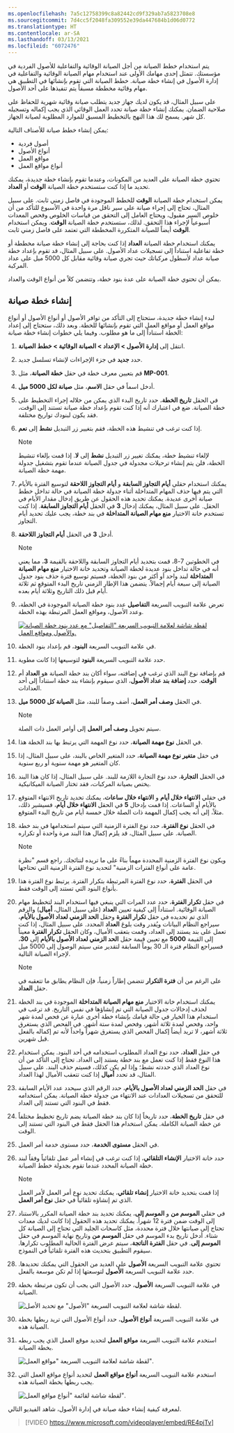 ```yaml
---
ms.openlocfilehash: 7a5c12758399c8a82442cd9f329ab7a5823708e8
ms.sourcegitcommit: 7d4cc5f2048fa309552e39da447684b1d06d0772
ms.translationtype: HT
ms.contentlocale: ar-SA
ms.lasthandoff: 03/13/2021
ms.locfileid: "6072476"
---
```

يتم استخدام خطط الصيانة من أجل الصيانة الوقائية والتفاعلية للأصول الفردية في مؤسستك. تتمثل إحدى مهامك الأولى عند استخدام مهام الصيانة الوقائية والتفاعلية في إدارة الأصول في إنشاء خطة صيانة. خطط الصيانة التي تقوم بإنشائها في التطبيق هي مهام وقائية مخططة مسبقاً يتم تنفيذها على أحد الأصول. 

على سبيل المثال، قد يكون لديك جهاز جديد يتطلب صيانة وقائية شهرية للحفاظ على صلاحية الضمان. يمكنك إنشاء خطة صيانة تحدد العمل الوقائي الذي يجب إكماله وتسجيله كل شهر. يسمح لك هذا النهج بالتخطيط المسبق للموارد المطلوبة لصيانة الجهاز. 

يمكن إنشاء خطط صيانة للأصناف التالية:

- أصول فردية 
- أنواع الأصول
- مواقع العمل
- أنواع مواقع العمل
 
تحتوي خطة الصيانة على العديد من المكونات، وعندما تقوم بإنشاء خطة جديدة، يمكنك تحديد ما إذا كنت ستستخدم خطة الصيانة **الوقت** أو **العداد**. 

يمكن استخدام خطة الصيانة **الوقت** للخطط الموجودة في فاصل زمني ثابت. على سبيل المثال، تحتاج إلى إجراء صيانة على سير ناقل مرة واحدة في الأسبوع للتأكد من أن خلوص السير مقبول، ويحتاج العامل إلى التحقق من قياسات الخلوص وفحص المعدات أسبوعياً لإجراء هذا التحقق. لذلك، ستستخدم خطة الصيانة **الوقت**. ويمكن استخدام **الوقت** أيضاً للصيانة المتكررة المخططة التي تعتمد على فاصل زمني ثابت.

يمكنك استخدام خطة الصيانة **العداد** إذا كنت بحاجة إلى إنشاء خطة صيانة مخططة أو خطة تفاعلية استناداً إلى تسجيلات عداد الأصول. على سبيل المثال، قد تقوم بإعداد خطة صيانة عداد لأسطول مركباتك حيث تجري صيانة وقائية مقابل كل 5000 ميل على عداد المركبة.

يمكن أن تحتوي خطة الصيانة على عدة بنود خطة، وتتضمن كلاً من أنواع الوقت والعداد.

## <a name="create-a-maintenance-plan"></a>إنشاء خطة صيانة 
لبدء إنشاء خطة جديدة، ستحتاج إلى التأكد من توافر الأصول أو أنواع الأصول أو أنواع مواقع العمل أو مواقع العمل التي تقوم بإنشائها للخطة. وبعد ذلك، ستحتاج إلى إعداد الخطة استناداً إلى ما هو مطلوب. وفيما يلي خطوات إنشاء خطة صيانة:

1.  انتقل إلى **إدارة الأصول > الإعداد > الصيانة الوقائية > خطط الصيانة**. 
2.  حدد **جديد** في جزء الإجراءات لإنشاء تسلسل جديد. 
3.  قم بتعيين معرف خطة في حقل **خطة الصيانة**، مثل **MP-001**.
4.  أدخل اسماً في حقل **الاسم**، مثل **صيانة لكل 5000 ميل**.
5.  في الحقل **تاريخ الخطة**، حدد تاريخ البدء الذي يمكن من خلاله إجراء التخطيط على خطة الصيانة. ضع في اعتبارك أنه إذا كنت تقوم بإعداد خطة صيانة تستند إلى الوقت، فقد يكون لبنودك تواريخ مختلفة. 
6.  إذا كنت ترغب في تنشيط هذه الخطة، فقم بتغيير زر التبديل **نشط** إلى **نعم**. 
    > [!NOTE]
    > لإلغاء تنشيط خطة، يمكنك تغيير زر التبديل **نشط** إلى **لا**. إذا قمت بإلغاء تنشيط الخطة، فلن يتم إنشاء ترحيلات مجدولة في جدول الصيانة عندما تقوم بتشغيل جدولة مهمة خطة الصيانة. 
7.  يمكنك استخدام حقلي **أيام التجاوز السابقة** و **أيام التجاوز اللاحقة** لتوسيع الفترة بالأيام التي يتم فيها حذف المهام المتداخلة أثناء جدولة خطة الصيانة في حالة تداخل خطط صيانة أخرى عديدة. يمكنك تحديد هذه الحقول عن طريق إدخال مقدار الأيام في الحقل. على سبيل المثال، يمكنك إدخال **3** في الحقل **أيام التجاوز السابقة**. إذا كنت تستخدم خانة الاختيار **منع مهام الصيانة المتداخلة** في بند خطة، يجب عليك تحديد أيام التجاوز. 
8.  أدخل **3** في الحقل **أيام التجاوز اللاحقة**.

    > [!NOTE]
    > في الخطوتين 7-8، قمت بتحديد أيام التجاوز السابقة واللاحقة بالقيمة **3**، مما يعني أنه في حالة تداخل بنود عديدة لخطة الصيانة وتحديد خانة الاختيار **منع مهام الصيانة المتداخلة** لبند واحد أو أكثر من بنود الخطة، فسيتم توسيع فترة حذف بنود جدول الصيانة إلى سبعة أيام إجمالاً. يتضمن هذا الإطار الزمني تاريخ البدء المتوقع ثم ثلاثة أيام قبل ذلك التاريخ وثلاثة أيام بعده. 
9.  تعرض علامة التبويب السريعة **التفاصيل** عدد بنود خطة الصيانة الموجودة في الخطة، وعدد الأصول، ومواقع العمل المرتبطة بهذه الخطة. 

    [![لقطة شاشة لعلامة التبويب السريعة "التفاصيل" مع عدد بنود خطة الصيانة والأصول ومواقع العمل.](../media/maintenance-plan-details-ss.png)](../media/maintenance-plan-details-ss.png#lightbox)

10. في علامة التبويب السريعة **البنود**، قم بإعداد بنود الخطة. 
11. حدد علامة التبويب السريعة **البنود** لتوسيعها إذا كانت مطوية. 
12. قم بإضافة نوع البند الذي ترغب في إضافته، سواء أكان بند خطة الصيانة هو **العداد** أم **الوقت**. حدد **إضافة بند عداد الأصول**، الذي سيقوم بإنشاء بند خطة استناداً إلى أحد العدادات. 
13. في الحقل **وصف أمر العمل**، أضف وصفاً للبند، مثل **الصيانة كل 5000 ميل**.

    > [!NOTE]
    > سيتم تحويل **وصف أمر العمل** إلى أوامر العمل ذات الصلة. 
14. في الحقل **نوع مهمة الصيانة**، حدد نوع المهمة التي يرتبط بها بند الخطة هذا. 
15. في حقل **متغير نوع مهمة الصيانة**، حدد المتغير الخاص بالبند، على سبيل المثال، إذا كان المتغير هو مهمة سنوية أو ربع سنوية. 
16. في الحقل **التجارة**، حدد نوع التجارة اللازمة للبند. على سبيل المثال، إذا كان هذا البند يختص بصيانة المركبات، فقد تختار الصيانة الميكانيكية. 
17. في حقلي **الانتهاء خلال أيام** و **الانتهاء خلال ساعات**، يمكنك تحديد تاريخ الانتهاء المتوقع بالأيام أو الساعات. إذا قمت بإدخال **5** في الحقل **الانتهاء خلال أيام**، فسيشير ذلك، مثلاً، إلى أنه يجب إكمال المهمة ذات الصلة خلال خمسة أيام من تاريخ البدء المتوقع. 
18. في الحقل **نوع الفترة**، حدد نوع الفترة الزمنية التي سيتم استخدامها في بند خطة الصيانة. على سبيل المثال، قد يلزم إكمال هذا البند مرة واحدة أو تكراره.

    > [!NOTE]
    > ويكون نوع الفترة الزمنية المحددة مهماً بناءً على ما تريده لنتائجك. راجع قسم "نظرة عامة على أنواع الفترات الزمنية" لتحديد نوع الفترة الزمنية التي تحتاجها. 
19. في الحقل **الفترة**، حدد نوع الفترة المرتبطة بتكرار الفترة. يرتبط نوع الفترة هذا بأنواع البنود التي تستند إلى الوقت فقط. 
20. في حقل **تكرار الفترة**، حدد عدد المرات التي ينبغي فيها استخدام البند لتخطيط مهام الصيانة الوقائية. استناداً إلى كيفية تعيين **العداد** (على سبيل المثال، **أميال**) والرقم الذي تم تحديده في حقل **تكرار الفترة** وحقل **الحد الزمني لعداد الأصول بالأيام**، سيراجع النظام البيانات ويُقدر وقت بلوغ **العداد** المحدد. على سبيل المثال، إذا كنت تعمل على بند يستند إلى العداد، وقمت بتعقب الأميال، وكان الحقل **تكرار الفترة** معيناً إلى القيمة **5000** مع تعيين قيمة حقل **الحد الزمني لعداد الأصول بالأيام** إلى **30**، فسيراجع النظام فترة الـ 30 يوماً السابقة لتقدير متى سيتم الوصول إلى 5000 ميل لإجراء الصيانة التالية.  

    > [!NOTE]
    > على الرغم من أن **فترة التكرار** تتضمن إطاراً زمنياً، فإن النظام يطابق ما تتعقبه في حقل **العداد**. 
21. يمكنك استخدام خانة الاختيار **منع مهام الصيانة المتداخلة** الموجودة في بند الخطة لحذف إدخالات جدول الصيانة التي تم إنشاؤها في نفس التاريخ. قد ترغب في استخدام هذا الخيار في حالة قيامك بإنشاء خطة أخرى عبارة عن فحص لمدة شهر واحد، وفحص لمدة ثلاثة أشهر، وفحص لمدة ستة أشهر. في الفحص الذي يستغرق ثلاثة أشهر، لا تريد أيضاً إكمال الفحص الذي يستغرق شهراً واحداً لأنه تم إكماله بالفعل قبل شهرين. 
22. في حقل **العداد**، حدد نوع العداد المطلوب استخدامه في أحد البنود. يمكن استخدام هذا النوع فقط إذا كنت تعمل مع بند خطة يستند إلى العداد. تحتاج إلى التأكد من أن نوع العداد الذي حددته نشط؛ وإذا لم يكن كذلك، فسيتم حذف البند. على سبيل المثال، قد تحدد **أميال** إذا كنت تتعقب الأميال لهذا العداد.
23. في حقل **الحد الزمني لعداد الأصول بالأيام**، حدد الرقم الذي سيحدد عدد الأيام السابقة للتحقق من تسجيلات العدادات عند الانتهاء من جدولة خطة الصيانة. يمكن استخدامه فقط في البنود التي تستند إلى العداد. 
24. في حقل **تاريخ الخطة**، حدد تاريخاً إذا كان بند خطة الصيانة يضم تاريخ تخطيط مختلفاً عن خطة الصيانة الكاملة. يمكن استخدام هذا الحقل فقط في البنود التي تستند إلى الوقت. 
25. في الحقل **مستوى الخدمة**، حدد مستوى خدمة أمر العمل. 
26. حدد خانة الاختيار **الإنشاء التلقائي**، إذا كنت ترغب في إنشاء أمر عمل تلقائياً وفقاً لبند خطة الصيانة المحدد عندما تقوم بجدولة خطط الصيانة. 

    > [!NOTE]
    > إذا قمت بتحديد خانة الاختيار **إنشاء تلقائي**، يمكنك تحديد نوع أمر العمل لأمر العمل الذي تم إنشاؤه تلقائياً في حقل **نوع أمر العمل**. 
27. في حقلي **الموسم من** و **الموسم إلى**، يمكنك تحديد بند خطة الصيانة المكرر بالاستناد إلى الوقت ضمن فترة 12 شهراً. يمكنك تحديد هذه الحقول إذا كانت لديك معدات تحتاج إلى صيانتها خلال فترة محددة، مثل كاسحات الجليد التي تحتاج إلى الصيانة كل شتاء. أدخل تاريخ بدء الموسم في حقل **الموسم من** وتاريخ نهاية الموسم في حقل **الموسم إلى**. في حقل **الفترة الناتجة**، سيتم عرض الفترة الحالية المطلوب تكرارها. سيقوم التطبيق بتحديث هذه الفترة تلقائياً في النموذج. 
28. تحتوي علامة التبويب السريعة **الأصول** على العديد من الحقول التي يمكنك تحديدها. حدد علامة التبويب السريعة **الأصول** لتوسعتها إذا لم تكن موسعة بالفعل. 
29. في علامة التبويب السريعة **الأصول**، حدد الأصول التي يجب أن تكون مرتبطة بخطة الصيانة. 

    ![لقطة شاشة لعلامة التبويب السريعة "الأصول" مع تحديد الأصل.](../media/plan-assets-ss.png)

30. في علامة التبويب السريعة **أنواع الأصول**، حدد أنواع الأصول التي تريد ربطها بخطة الصيانة هذه.
31. استخدم علامة التبويب السريعة **مواقع العمل** لتحديد موقع العمل الذي يجب ربطه بخطة الصيانة. 

    ![لقطة شاشة لعلامة التبويب السريعة "مواقع العمل"‬.](../media/plans-functional-locations-ss.png) 

32. استخدم علامة التبويب السريعة **أنواع مواقع العمل** لتحديد أنواع مواقع العمل التي يجب ربطها بخطة الصيانة هذه. 

    ![لقطة شاشة لقائمة "أنواع مواقع العمل"‬.](../media/plan-location-types-ss.png) 

لمعرفة كيفية إنشاء خطة صيانة في إدارة الأصول، شاهد الفيديو التالي.

 > [!VIDEO https://www.microsoft.com/videoplayer/embed/RE4pjTv]